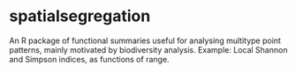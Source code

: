 # spatialsegregation
An R package of functional summaries useful for analysing multitype point patterns, mainly motivated by biodiversity analysis. Example: Local Shannon and Simpson indices, as functions of range.
